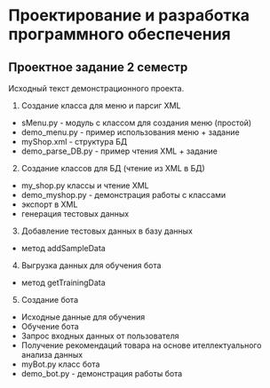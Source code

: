 # Проектирование и разработка программного обеспечения
## Проектное задание 2 семестр

Исходный текст демонстрационного проекта.

 1. Создание класса для меню и парсиг XML
  - sMenu.py - модуль с классом для создания меню (простой)
  - demo_menu.py	- пример использования меню + задание
  - myShop.xml - структура БД
  - demo_parse_DB.py	- пример чтения XML + задание
 2. Создание классов для БД (чтение из XML в БД)
  - my_shop.py классы и чтение XML
  - demo_myshop.py - демонстрация работы с классами
  - экспорт в XML
  - генерация тестовых данных
 3. Добавление тестовых данных в базу данных
  - метод  addSampleData
 4. Выгрузка данных для обучения бота
  - метод getTrainingData
 5. Создание бота
  - Исходные данные для обучения
  - Обучение бота
  - Запрос входных данных от пользователя
  - Получение рекомендаций товара на основе ителлектуального анализа данных
  - myBot.py класс бота
  - demo_bot.py - демонстрация работы бота